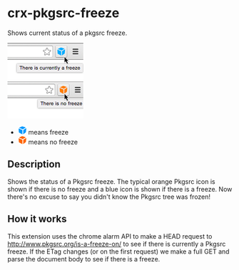 # crx-pkgsrc-freeze
Shows current status of a pkgsrc freeze.

![Screenshot](img/screenshot.png?raw=true "Screenshot")

* ![Freeze](img/19-freeze.png?raw=true "Freeze") means freeze
* ![PkgSrc](img/19-pkgsrc.png?raw=true "PkgSrc") means no freeze

## Description

Shows the status of a Pkgsrc freeze. The typical orange Pkgsrc icon is shown if
there is no freeze and a blue icon is shown if there is a freeze.  Now there's
no excuse to say you didn't know the Pkgsrc tree was frozen!

## How it works

This extension uses the chrome alarm API to make a HEAD request to
http://www.pkgsrc.org/is-a-freeze-on/ to see if there is currently a Pkgsrc
freeze. If the ETag changes (or on the first request) we make a full GET and
parse the document body to see if there is a freeze.
